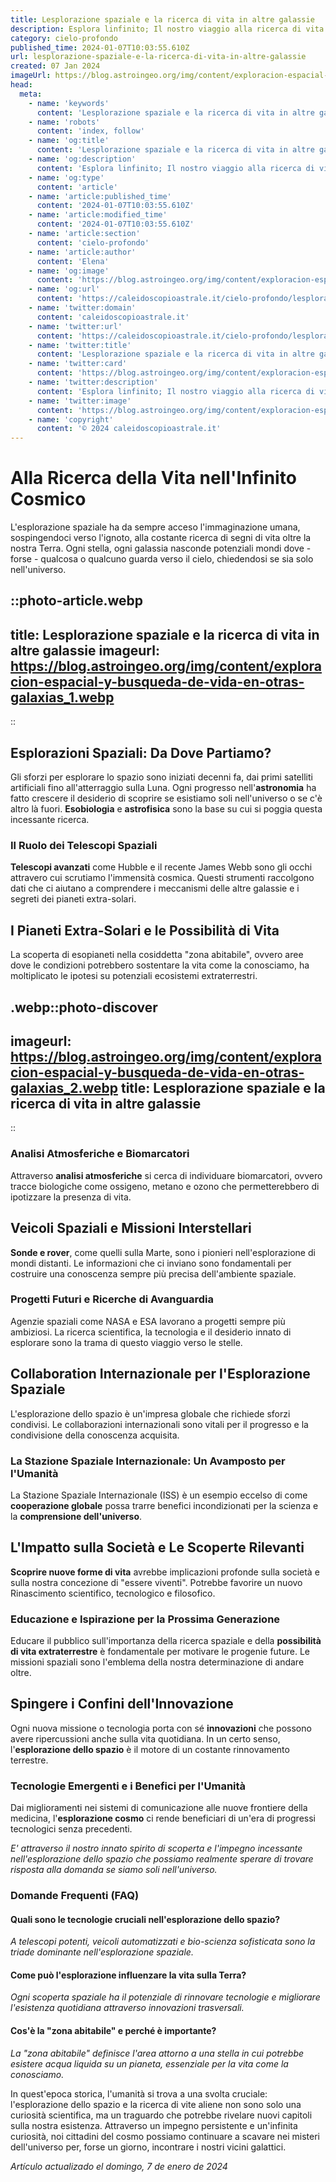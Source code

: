```yaml
---
title: Lesplorazione spaziale e la ricerca di vita in altre galassie
description: Esplora linfinito; Il nostro viaggio alla ricerca di vita oltre la Terra. Scoperte e avventure intergalattiche ti aspettano!
category: cielo-profondo
published_time: 2024-01-07T10:03:55.610Z
url: lesplorazione-spaziale-e-la-ricerca-di-vita-in-altre-galassie
created: 07 Jan 2024
imageUrl: https://blog.astroingeo.org/img/content/exploracion-espacial-y-busqueda-de-vida-en-otras-galaxias_1.webp
head:
  meta:
    - name: 'keywords'
      content: 'Lesplorazione spaziale e la ricerca di vita in altre galassie'
    - name: 'robots'
      content: 'index, follow'
    - name: 'og:title'
      content: 'Lesplorazione spaziale e la ricerca di vita in altre galassie'
    - name: 'og:description'
      content: 'Esplora linfinito; Il nostro viaggio alla ricerca di vita oltre la Terra. Scoperte e avventure intergalattiche ti aspettano!'
    - name: 'og:type'
      content: 'article'
    - name: 'article:published_time'
      content: '2024-01-07T10:03:55.610Z'
    - name: 'article:modified_time'
      content: '2024-01-07T10:03:55.610Z'
    - name: 'article:section'
      content: 'cielo-profondo'
    - name: 'article:author'
      content: 'Elena'
    - name: 'og:image'
      content: 'https://blog.astroingeo.org/img/content/exploracion-espacial-y-busqueda-de-vida-en-otras-galaxias_1.webp'
    - name: 'og:url'
      content: 'https://caleidoscopioastrale.it/cielo-profondo/lesplorazione-spaziale-e-la-ricerca-di-vita-in-altre-galassie'
    - name: 'twitter:domain'
      content: 'caleidoscopioastrale.it'
    - name: 'twitter:url'
      content: 'https://caleidoscopioastrale.it/cielo-profondo/lesplorazione-spaziale-e-la-ricerca-di-vita-in-altre-galassie'
    - name: 'twitter:title'
      content: 'Lesplorazione spaziale e la ricerca di vita in altre galassie'
    - name: 'twitter:card'
      content: 'https://blog.astroingeo.org/img/content/exploracion-espacial-y-busqueda-de-vida-en-otras-galaxias_1.webp'
    - name: 'twitter:description'
      content: 'Esplora linfinito; Il nostro viaggio alla ricerca di vita oltre la Terra. Scoperte e avventure intergalattiche ti aspettano!'
    - name: 'twitter:image'
      content: 'https://blog.astroingeo.org/img/content/exploracion-espacial-y-busqueda-de-vida-en-otras-galaxias_1.webp'
    - name: 'copyright'
      content: '© 2024 caleidoscopioastrale.it'
---
```

# Alla Ricerca della Vita nell'Infinito Cosmico

L'esplorazione spaziale ha da sempre acceso l'immaginazione umana, sospingendoci verso l'ignoto, alla costante ricerca di segni di vita oltre la nostra Terra. Ogni stella, ogni galassia nasconde potenziali mondi dove - forse - qualcosa o qualcuno guarda verso il cielo, chiedendosi se sia solo nell'universo.

::photo-article.webp
---
title: Lesplorazione spaziale e la ricerca di vita in altre galassie
imageurl: https://blog.astroingeo.org/img/content/exploracion-espacial-y-busqueda-de-vida-en-otras-galaxias_1.webp
---
::

## Esplorazioni Spaziali: Da Dove Partiamo?
Gli sforzi per esplorare lo spazio sono iniziati decenni fa, dai primi satelliti artificiali fino all'atterraggio sulla Luna. Ogni progresso nell'**astronomia** ha fatto crescere il desiderio di scoprire se esistiamo soli nell'universo o se c'è altro là fuori. **Esobiologia** e **astrofisica** sono la base su cui si poggia questa incessante ricerca.

### Il Ruolo dei Telescopi Spaziali
**Telescopi avanzati** come Hubble e il recente James Webb sono gli occhi attravero cui scrutiamo l'immensità cosmica. Questi strumenti raccolgono dati che ci aiutano a comprendere i meccanismi delle altre galassie e i segreti dei pianeti extra-solari.

## I Pianeti Extra-Solari e le Possibilità di Vita
La scoperta di esopianeti nella cosiddetta "zona abitabile", ovvero aree dove le condizioni potrebbero sostentare la vita come la conosciamo, ha moltiplicato le ipotesi su potenziali ecosistemi extraterrestri.

.webp::photo-discover
---
imageurl: https://blog.astroingeo.org/img/content/exploracion-espacial-y-busqueda-de-vida-en-otras-galaxias_2.webp
title: Lesplorazione spaziale e la ricerca di vita in altre galassie
---
::

### Analisi Atmosferiche e Biomarcatori
Attraverso **analisi atmosferiche** si cerca di individuare biomarcatori, ovvero tracce biologiche come ossigeno, metano e ozono che permetterebbero di ipotizzare la presenza di vita.

## Veicoli Spaziali e Missioni Interstellari
**Sonde e rover**, come quelli sulla Marte, sono i pionieri nell'esplorazione di mondi distanti. Le informazioni che ci inviano sono fondamentali per costruire una conoscenza sempre più precisa dell'ambiente spaziale.

### Progetti Futuri e Ricerche di Avanguardia
Agenzie spaziali come NASA e ESA lavorano a progetti sempre più ambiziosi. La ricerca scientifica, la tecnologia e il desiderio innato di esplorare sono la trama di questo viaggio verso le stelle.

## Collaboration Internazionale per l'Esplorazione Spaziale
L'esplorazione dello spazio è un'impresa globale che richiede sforzi condivisi. Le collaborazioni internazionali sono vitali per il progresso e la condivisione della conoscenza acquisita.

### La Stazione Spaziale Internazionale: Un Avamposto per l'Umanità
La Stazione Spaziale Internazionale (ISS) è un esempio eccelso di come **cooperazione globale** possa trarre benefici incondizionati per la scienza e la **comprensione dell'universo**.

## L'Impatto sulla Società e Le Scoperte Rilevanti
**Scoprire nuove forme di vita** avrebbe implicazioni profonde sulla società e sulla nostra concezione di "essere viventi". Potrebbe favorire un nuovo Rinascimento scientifico, tecnologico e filosofico.

### Educazione e Ispirazione per la Prossima Generazione
Educare il pubblico sull'importanza della ricerca spaziale e della **possibilità di vita extraterrestre** è fondamentale per motivare le progenie future. Le missioni spaziali sono l'emblema della nostra determinazione di andare oltre.

## Spingere i Confini dell'Innovazione
Ogni nuova missione o tecnologia porta con sé **innovazioni** che possono avere ripercussioni anche sulla vita quotidiana. In un certo senso, l'**esplorazione dello spazio** è il motore di un costante rinnovamento terrestre.

### Tecnologie Emergenti e i Benefici per l'Umanità
Dai miglioramenti nei sistemi di comunicazione alle nuove frontiere della medicina, l'**esplorazione cosmo** ci rende beneficiari di un'era di progressi tecnologici senza precedenti.

*E' attraverso il nostro innato spirito di scoperta e l'impegno incessante nell'esplorazione dello spazio che possiamo realmente sperare di trovare risposta alla domanda se siamo soli nell'universo.*

### Domande Frequenti (FAQ)

#### Quali sono le tecnologie cruciali nell'esplorazione dello spazio?
_A telescopi potenti, veicoli automatizzati e bio-scienza sofisticata sono la triade dominante nell'esplorazione spaziale._

#### Come può l'esplorazione influenzare la vita sulla Terra?
_Ogni scoperta spaziale ha il potenziale di rinnovare tecnologie e migliorare l'esistenza quotidiana attraverso innovazioni trasversali._

#### Cos'è la "zona abitabile" e perché è importante?
_La "zona abitabile" definisce l'area attorno a una stella in cui potrebbe esistere acqua liquida su un pianeta, essenziale per la vita come la conosciamo._

In quest'epoca storica, l'umanità si trova a una svolta cruciale: l'esplorazione dello spazio e la ricerca di vite aliene non sono solo una curiosità scientifica, ma un traguardo che potrebbe rivelare nuovi capitoli sulla nostra esistenza. Attraverso un impegno persistente e un'infinita curiosità, noi cittadini del cosmo possiamo continuare a scavare nei misteri dell'universo per, forse un giorno, incontrare i nostri vicini galattici.

_Artículo actualizado el domingo, 7 de enero de 2024_